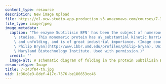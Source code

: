```yaml
---
content_type: resource
description: New image Upload
file: https://ol-ocw-studio-app-production.s3.amazonaws.com/courses/7-343-protein-folding-misfolding-and-human-disease-fall-2004/1c36c8e38def417c7576be186653cc46_7-343f04-th.jpg
file_type: image/jpeg
image_metadata:
  caption: "The enzyme Subtilisin BPN' has been the subject of numerous protein engineering\
    \ studies. This monomeric protein has a\_substantial kinetic barrier to folding\
    \ and unfolding, and is of great industrial importance. (Image courtesy of [Dr.\
    \ Philip Bryan](http://www.ibbr.umd.edu/profiles/philip-bryan), University of\
    \ Maryland Biotechnology Institute. Used with permission.)"
  credit: ''
  image-alt: A schematic diagram of folding in the protein Subtilisin BPN'.
resourcetype: Image
title: 7-343f04-th.jpg
uid: 1c36c8e3-8def-417c-7576-be186653cc46
---
```

